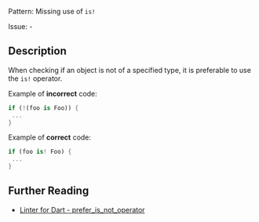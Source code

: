 Pattern: Missing use of `is!`

Issue: -

## Description

When checking if an object is not of a specified type, it is preferable to use the `is!` operator.

Example of **incorrect** code:
```dart
if (!(foo is Foo)) {
 ...
}
```

Example of **correct** code:
```dart
if (foo is! Foo) {
 ...
}
```

## Further Reading

* [Linter for Dart - prefer_is_not_operator](https://dart-lang.github.io/linter/lints/prefer_is_not_operator.html)